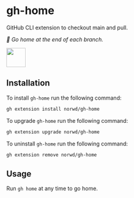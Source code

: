 # gh-home

GitHub CLI extension to checkout main and pull.

*:fallen_leaf: Go home at the end of each branch.*

<img src="https://raw.githubusercontent.com/norwd/human/b1bc793d7085ed4532349a4125a5d3d171f6c568/docs/automatic-logo.svg" height="50" />

## Installation

To install `gh-home` run the following command:

```sh
gh extension install norwd/gh-home
```

To upgrade `gh-home` run the following command:

```sh
gh extension upgrade norwd/gh-home
```

To uninstall `gh-home` run the following command:

```sh
gh extension remove norwd/gh-home
```

## Usage

Run `gh home` at any time to go home.

